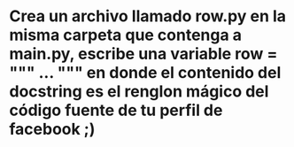 # Crea un archivo llamado row.py en la misma carpeta que contenga a main.py, escribe una variable row = """ ... """ en donde el contenido del docstring es el renglon mágico del código fuente de tu perfil de facebook ;)
